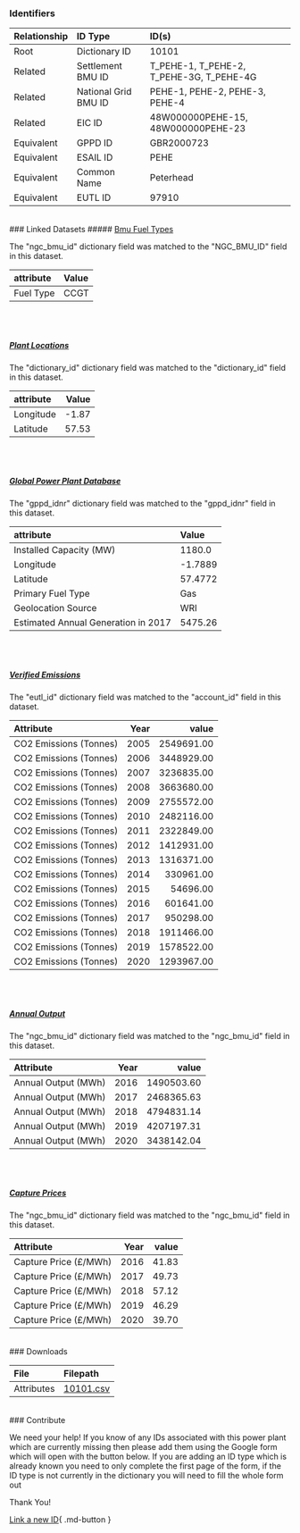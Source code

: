 ### Identifiers

| Relationship   | ID Type              | ID(s)                                    |
|:---------------|:---------------------|:-----------------------------------------|
| Root           | Dictionary ID        | 10101                                    |
| Related        | Settlement BMU ID    | T_PEHE-1, T_PEHE-2, T_PEHE-3G, T_PEHE-4G |
| Related        | National Grid BMU ID | PEHE-1, PEHE-2, PEHE-3, PEHE-4           |
| Related        | EIC ID               | 48W000000PEHE-15, 48W000000PEHE-23       |
| Equivalent     | GPPD ID              | GBR2000723                               |
| Equivalent     | ESAIL ID             | PEHE                                     |
| Equivalent     | Common Name          | Peterhead                                |
| Equivalent     | EUTL ID              | 97910                                    |

<br>
### Linked Datasets
##### <a href="https://osuked.github.io/Power-Station-Dictionary/datasets/bmu-fuel-types">Bmu Fuel Types</a>



The "ngc_bmu_id" dictionary field was matched to the "NGC_BMU_ID" field in this dataset.

| attribute   | Value   |
|:------------|:--------|
| Fuel Type   | CCGT    |

<br><br>
##### <a href="https://osuked.github.io/Power-Station-Dictionary/datasets/plant-locations">Plant Locations</a>



The "dictionary_id" dictionary field was matched to the "dictionary_id" field in this dataset.

| attribute   |   Value |
|:------------|--------:|
| Longitude   |   -1.87 |
| Latitude    |   57.53 |

<br><br>
##### <a href="https://osuked.github.io/Power-Station-Dictionary/datasets/global-power-plant-database">Global Power Plant Database</a>



The "gppd_idnr" dictionary field was matched to the "gppd_idnr" field in this dataset.

| attribute                           | Value   |
|:------------------------------------|:--------|
| Installed Capacity (MW)             | 1180.0  |
| Longitude                           | -1.7889 |
| Latitude                            | 57.4772 |
| Primary Fuel Type                   | Gas     |
| Geolocation Source                  | WRI     |
| Estimated Annual Generation in 2017 | 5475.26 |

<br><br>
##### <a href="https://osuked.github.io/Power-Station-Dictionary/datasets/verified-emissions">Verified Emissions</a>



The "eutl_id" dictionary field was matched to the "account_id" field in this dataset.

| Attribute              |   Year |      value |
|:-----------------------|-------:|-----------:|
| CO2 Emissions (Tonnes) |   2005 | 2549691.00 |
| CO2 Emissions (Tonnes) |   2006 | 3448929.00 |
| CO2 Emissions (Tonnes) |   2007 | 3236835.00 |
| CO2 Emissions (Tonnes) |   2008 | 3663680.00 |
| CO2 Emissions (Tonnes) |   2009 | 2755572.00 |
| CO2 Emissions (Tonnes) |   2010 | 2482116.00 |
| CO2 Emissions (Tonnes) |   2011 | 2322849.00 |
| CO2 Emissions (Tonnes) |   2012 | 1412931.00 |
| CO2 Emissions (Tonnes) |   2013 | 1316371.00 |
| CO2 Emissions (Tonnes) |   2014 |  330961.00 |
| CO2 Emissions (Tonnes) |   2015 |   54696.00 |
| CO2 Emissions (Tonnes) |   2016 |  601641.00 |
| CO2 Emissions (Tonnes) |   2017 |  950298.00 |
| CO2 Emissions (Tonnes) |   2018 | 1911466.00 |
| CO2 Emissions (Tonnes) |   2019 | 1578522.00 |
| CO2 Emissions (Tonnes) |   2020 | 1293967.00 |

<br><br>
##### <a href="https://osuked.github.io/Power-Station-Dictionary/datasets/annual-output">Annual Output</a>



The "ngc_bmu_id" dictionary field was matched to the "ngc_bmu_id" field in this dataset.

| Attribute           |   Year |      value |
|:--------------------|-------:|-----------:|
| Annual Output (MWh) |   2016 | 1490503.60 |
| Annual Output (MWh) |   2017 | 2468365.63 |
| Annual Output (MWh) |   2018 | 4794831.14 |
| Annual Output (MWh) |   2019 | 4207197.31 |
| Annual Output (MWh) |   2020 | 3438142.04 |

<br><br>
##### <a href="https://osuked.github.io/Power-Station-Dictionary/datasets/capture-prices">Capture Prices</a>



The "ngc_bmu_id" dictionary field was matched to the "ngc_bmu_id" field in this dataset.

| Attribute             |   Year |   value |
|:----------------------|-------:|--------:|
| Capture Price (£/MWh) |   2016 |   41.83 |
| Capture Price (£/MWh) |   2017 |   49.73 |
| Capture Price (£/MWh) |   2018 |   57.12 |
| Capture Price (£/MWh) |   2019 |   46.29 |
| Capture Price (£/MWh) |   2020 |   39.70 |


<br>
### Downloads


| File       | Filepath                                                                              |
|:-----------|:--------------------------------------------------------------------------------------|
| Attributes | [10101.csv](https://osuked.github.io/Power-Station-Dictionary/object_attrs/10101.csv) |


<br>
### Contribute

We need your help! If you know of any IDs associated with this power plant which are currently missing then please add them using the Google form which will open with the button below. If you are adding an ID type which is already known you need to only complete the first page of the form, if the ID type is not currently in the dictionary you will need to fill the whole form out

Thank You!

[Link a new ID](https://docs.google.com/forms/d/e/1FAIpQLSc5jRsQ7NgiLLXbwo9PUdwTQyuqbRwThltG56-o6NVSe7E_nw/viewform?usp=pp_url&entry.251912331=10101){ .md-button }